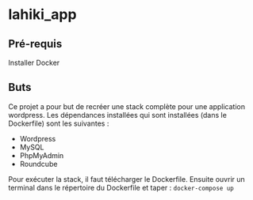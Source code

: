 # lahiki_app
## Pré-requis
Installer Docker

## Buts
Ce projet a pour but de recréer une stack complète pour une application wordpress.
Les dépendances installées qui sont installées (dans le Dockerfile) sont les suivantes :
- Wordpress
- MySQL
- PhpMyAdmin
- Roundcube

Pour exécuter la stack, il faut télécharger le Dockerfile. Ensuite ouvrir un terminal dans le répertoire du Dockerfile et taper :
`docker-compose up`
